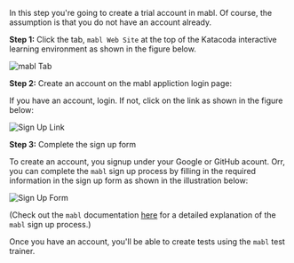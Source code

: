 In this step you're going to create a trial account in mabl. Of course, the assumption is that you do not have an account already.

**Step 1:** Click the tab, `mabl Web Site` at the top of the Katacoda interactive learning environment as shown in the figure below.

![mabl Tab](https://katacoda.com/reselbob/scenarios/using-mabl-creating-an-account/assets/mabl-tab.png)

**Step 2:**  Create an account on the mabl appliction login page:

If you have an account, login. If not, click on the link as shown in the figure below:

![Sign Up Link](/https://katacoda.com/reselbob/scenarios/using-mabl-creating-an-account/assets/sign-up.png)

**Step 3:** Complete the sign up form

To create an account, you signup under your Google or GitHub acount. Orr, you can complete the `mabl` sign up process by filling in the required information in the sign up form as shown in the illustration below:

![Sign Up Form](https://katacoda.com/reselbob/scenarios/using-mabl-creating-an-account/assets/signup-form.png)

(Check out the `mabl` documentation [here](https://help.mabl.com/docs/quick-start-guide) for a detailed explanation of the `mabl` sign up process.)

Once you have an account, you'll be able to create tests using the `mabl` test trainer.